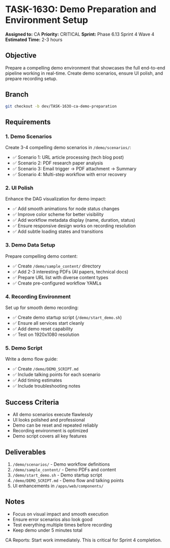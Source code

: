 # TASK-163O: Demo Preparation and Environment Setup

**Assigned to:** CA
**Priority:** CRITICAL
**Sprint:** Phase 6.13 Sprint 4 Wave 4
**Estimated Time:** 2-3 hours

## Objective
Prepare a compelling demo environment that showcases the full end-to-end pipeline working in real-time. Create demo scenarios, ensure UI polish, and prepare recording setup.

## Branch
```bash
git checkout -b dev/TASK-163O-ca-demo-preparation
```

## Requirements

### 1. Demo Scenarios
Create 3-4 compelling demo scenarios in `/demo/scenarios/`:
- ✅ Scenario 1: URL article processing (tech blog post)
- ✅ Scenario 2: PDF research paper analysis
- ✅ Scenario 3: Email trigger → PDF attachment → Summary
- ✅ Scenario 4: Multi-step workflow with error recovery

### 2. UI Polish
Enhance the DAG visualization for demo impact:
- ✅ Add smooth animations for node status changes
- ✅ Improve color scheme for better visibility
- ✅ Add workflow metadata display (name, duration, status)
- ✅ Ensure responsive design works on recording resolution
- ✅ Add subtle loading states and transitions

### 3. Demo Data Setup
Prepare compelling demo content:
- ✅ Create `/demo/sample_content/` directory
- ✅ Add 2-3 interesting PDFs (AI papers, technical docs)
- ✅ Prepare URL list with diverse content types
- ✅ Create pre-configured workflow YAMLs

### 4. Recording Environment
Set up for smooth demo recording:
- ✅ Create demo startup script (`/demo/start_demo.sh`)
- ✅ Ensure all services start cleanly
- ✅ Add demo reset capability
- ✅ Test on 1920x1080 resolution

### 5. Demo Script
Write a demo flow guide:
- ✅ Create `/demo/DEMO_SCRIPT.md`
- ✅ Include talking points for each scenario
- ✅ Add timing estimates
- ✅ Include troubleshooting notes

## Success Criteria
- All demo scenarios execute flawlessly
- UI looks polished and professional
- Demo can be reset and repeated reliably
- Recording environment is optimized
- Demo script covers all key features

## Deliverables
1. `/demo/scenarios/` - Demo workflow definitions
2. `/demo/sample_content/` - Demo PDFs and content
3. `/demo/start_demo.sh` - Demo startup script
4. `/demo/DEMO_SCRIPT.md` - Demo flow and talking points
5. UI enhancements in `/apps/web/components/`

## Notes
- Focus on visual impact and smooth execution
- Ensure error scenarios also look good
- Test everything multiple times before recording
- Keep demo under 5 minutes total

CA Reports: Start work immediately. This is critical for Sprint 4 completion.